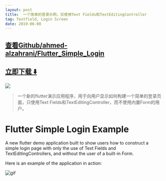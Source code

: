 ```yaml
---
layout: post
title:  一个简单的登录示例，仅使用Text Fields和TextEditingController
tag: Textfield, Login Screen
date: 2019-06-08
---
```


 

## [查看Github/ahmed-alzahrani/Flutter_Simple_Login](http://github.com/ahmed-alzahrani/Flutter_Simple_Login)
## [立即下载 ️⬇️ ](https://codeload.github.com/ahmed-alzahrani/Flutter_Simple_Login/zip/master) 


 
![](https://flutterawesome.com/content/images/2019/05/Flutter-Simple-Login-Example.jpg)
 
>
> 一个新的flutter演示应用程序，用于向用户显示如何构建一个简单的登录页面，只使用Text Fields和TextEditingController，而不使用内置Form的用户。
>

 
# Flutter Simple Login Example

A new flutter demo application built to show users how to construct a simple login page
with only the use of Text Fields and TextEditingControllers, and without the user of a built-in
Form.

Here is an example of the application in action:

![gif](https://raw.githubusercontent.com/ahmed-alzahrani/Flutter_Simple_Login/master/simple_login.gif)

